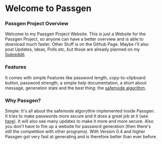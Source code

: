 # Welcome to Passgen

### Passgen Project Overview
Welcome to my Passgen Project Website. This is just a Website for the Passgen Project, so anyone can have a better overview and is able to download much faster.
Other Stuff is on the Github Page.
Maybe i'll also post Updates, Ideas, Polls etc, but those are already planned on my [Subreddit](https://reddit.com/r/itsthooor).

### Features
It comes with simple Features like password length, copy-to-clipboard button, password strength, a simple help documentation, a short about message, generation stats and the best thing: the [safemode algorithm](https://itsthooor.github.io/passgen#why-passgen).

### Why Passgen?
Simple: It's all about the safemode algorythm implemented inside Passgen. It tries to make passwords more secure and it does a great job at it (see [here](https://github.com/itsthooor/passgen#recommended-password-length-with-passgen)). It will also see many updates to make it more and more secure. Also you don't have to fire up a website for password generation (then there's still the competition with other programs). With Version 0.4 and higher Passgen got very fast at generating and is therefore better than ever before.
